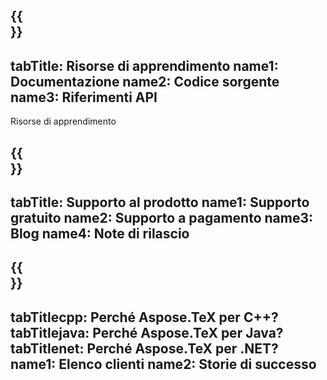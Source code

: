 ﻿---
translation: true
deploy: false
---

{{<section learningresources>}}
---
tabTitle: Risorse di apprendimento
name1: Documentazione
name2: Codice sorgente
name3: Riferimenti API
---

Risorse di apprendimento

{{<section support>}}
---
tabTitle: Supporto al prodotto
name1: Supporto gratuito
name2: Supporto a pagamento
name3: Blog
name4: Note di rilascio
---

{{<section why>}}
---
tabTitlecpp: Perché Aspose.TeX per C++?
tabTitlejava: Perché Aspose.TeX per Java?
tabTitlenet: Perché Aspose.TeX per .NET?
name1: Elenco clienti
name2: Storie di successo
---




